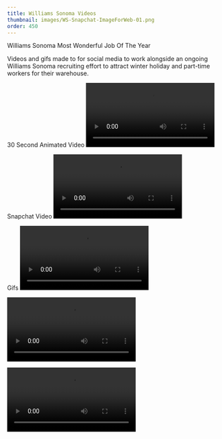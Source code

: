```yaml
---
title: Williams Sonoma Videos
thumbnail: images/WS-Snapchat-ImageForWeb-01.png
order: 450
---
```


Williams Sonoma Most Wonderful Job Of The Year

Videos and gifs made to for social media to work alongside an ongoing Williams Sonoma recruiting effort to attract winter holiday and part-time workers for their warehouse.


30 Second Animated Video
!['alt text here'](images/WS-MostWonderfulJob-Video.mp4)

Snapchat Video
!['alt text here'](images/WS-Snapchat.mp4)

Gifs
!['alt text here'](images/WS-Sew-Gif.mp4)

!['alt text here'](images/WS-Forklift-Gif.mp4)

!['alt text here'](images/WS-ShelfPicker-Gif.mp4)